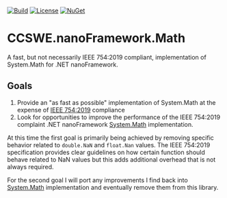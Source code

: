 [![Build](https://github.com/CCSWE-nanoFramework/CCSWE.nanoFramework/actions/workflows/build-solution.yml/badge.svg)](https://github.com/CCSWE-nanoFramework/CCSWE.nanoFramework/actions/workflows/build-solution.yml) [![License](https://img.shields.io/badge/License-MIT-blue.svg)](LICENSE) [![NuGet](https://img.shields.io/nuget/dt/CCSWE.nanoFramework.Math.svg?label=NuGet&style=flat&logo=nuget)](https://www.nuget.org/packages/CCSWE.nanoFramework.Math/) 

# CCSWE.nanoFramework.Math

A fast, but not necessarily IEEE 754:2019 compliant, implementation of System.Math for .NET nanoFramework.

## Goals

1. Provide an "as fast as possible" implementation of System.Math at the expense of [IEEE 754:2019](https://ieeexplore.ieee.org/document/8766229) compliance
2. Look for opportunities to improve the performance of the IEEE 754:2019 complaint .NET nanoFramework [System.Math](https://github.com/nanoframework/System.Math) implementation.
 
At this time the first goal is primarily being achieved by removing specific behavior related to `double.NaN` and `float.Nan` values. The IEEE 754:2019 specification provides clear guidelines on how certain function should behave related to NaN values but this adds additional overhead that is not always required.

For the second goal I will port any improvements I find back into [System.Math](https://github.com/nanoframework/System.Math) implementation and eventually remove them from this library.